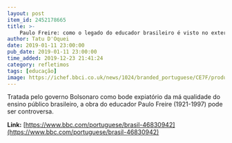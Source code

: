 ```yaml
---
layout: post
item_id: 2452178665
title: >-
    Paulo Freire: como o legado do educador brasileiro é visto no exterior
author: Tatu D'Oquei
date: 2019-01-11 23:00:00
pub_date: 2019-01-11 23:00:00
time_added: 2019-12-23 21:41:24
category: refletimos
tags: [educação]
image: https://ichef.bbci.co.uk/news/1024/branded_portuguese/CE7F/production/_105136825_painelcampinas.jpg
---
```


Tratada pelo governo Bolsonaro como bode expiatório da má qualidade do ensino público brasileiro, a obra do educador Paulo Freire (1921-1997) pode ser controversa.

**Link:** [https://www.bbc.com/portuguese/brasil-46830942](https://www.bbc.com/portuguese/brasil-46830942)

